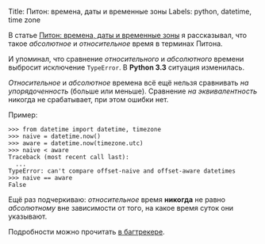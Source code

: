 Title: Питон: времена, даты и временные зоны
Labels: python, datetime, time zone

В статье [Питон:
времена, даты и временные зоны](http://asvetlov.blogspot.com/2011/02/date-and-time.html) я рассказывал, что такое *абсолютное*
и *относительное* время в терминах Питона.

И упоминал, что сравнение *относительного* и *абсолютного* времени выбросит
исключение `TypeError`. В **Python 3.3** ситуация изменилась.

*Относительное* и *абсолютное* времена всё ещё нельзя сравнивать
*на упорядоченность* (больше или меньше). Сравнение *на эквивалентность*
никогда не срабатывает, при этом ошибки нет.

Пример:

    >>> from datetime import datetime, timezone
    >>> naive = datetime.now()
    >>> aware = datetime.now(timezone.utc)
    >>> naive < aware
    Traceback (most recent call last):
      ...
    TypeError: can't compare offset-naive and offset-aware datetimes
    >>> naive == aware
    False

Ещё раз подчеркиваю: *относительное* время **никогда** не равно *абсолютному*
вне зависимости от того, на какое время суток они указывают.

Подробности можно прочитать [в багтрекере](http://bugs.python.org/issue15006).
